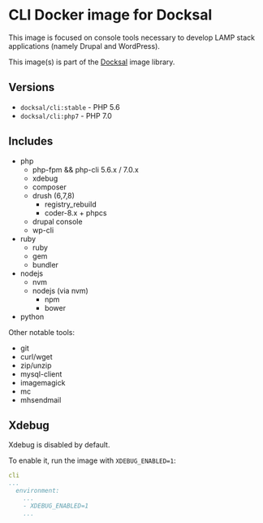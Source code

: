 # CLI Docker image for Docksal

This image is focused on console tools necessary to develop LAMP stack applications (namely Drupal and WordPress).

This image(s) is part of the [Docksal](http://docksal.io) image library.

## Versions

- `docksal/cli:stable` - PHP 5.6
- `docksal/cli:php7` - PHP 7.0

## Includes

- php
  - php-fpm && php-cli 5.6.x / 7.0.x
  - xdebug
  - composer
  - drush (6,7,8)
    - registry_rebuild
    - coder-8.x + phpcs
  - drupal console
  - wp-cli
- ruby
  - ruby
  - gem
  - bundler
- nodejs
  - nvm
  - nodejs (via nvm)
    - npm
    - bower
- python

Other notable tools:

- git
- curl/wget
- zip/unzip
- mysql-client
- imagemagick
- mc
- mhsendmail

## Xdebug

Xdebug is disabled by default.

To enable it, run the image with `XDEBUG_ENABLED=1`:

```yml
cli
...
  environment:
    ...
    - XDEBUG_ENABLED=1
    ...
```
